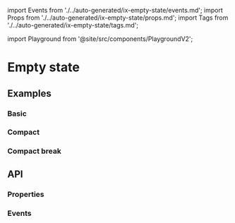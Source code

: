 import Events from './../auto-generated/ix-empty-state/events.md';
import Props from './../auto-generated/ix-empty-state/props.md';
import Tags from './../auto-generated/ix-empty-state/tags.md';

import Playground from '@site/src/components/PlaygroundV2';

# Empty state

<Tags />

## Examples

### Basic

<Playground
  name="empty-state" 
  height="16rem"
  examplesByName>
</Playground>

### Compact

<Playground
  name="empty-state-compact"
  examplesByName>
</Playground>

### Compact break

<Playground
  name="empty-state-compact-break"
  examplesByName>
</Playground>

## API

### Properties

<Props />

### Events

<Events />

